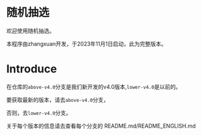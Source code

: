 # 随机抽选
欢迎使用随机抽选。

本程序由zhangxuan开发，于2023年11月1日启动，此为完整版本。

# Introduce

在仓库的`above-v4.0`分支是我们新开发的v4.0版本,`lower-v4.0`是以前的。

要获取最新的版本，请去`above-v4.0`分支，

否则，去`lower-v4.0`分支。

关于每个版本的信息请去查看每个分支的 README.md/README_ENGLISH.md

